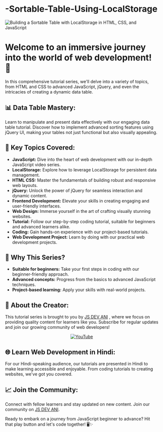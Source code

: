 # -Sortable-Table-Using-LocalStorage
![Building a Sortable Table with LocalStorage in HTML, CSS, and JavaScript](https://github.com/Freelancedevani/-Sortable-Table-Using-LocalStorage/assets/77118239/5cf80359-6d43-4e8d-92f7-ba715823c8a2)

# Welcome to an immersive journey into the world of web development! 🚀

In this comprehensive tutorial series, we'll delve into a variety of topics, from HTML and CSS to advanced JavaScript, jQuery, and even the intricacies of creating a dynamic data table.

## 📊 Data Table Mastery:

Learn to manipulate and present data effectively with our engaging data table tutorial. Discover how to implement advanced sorting features using jQuery UI, making your tables not just functional but also visually appealing.

## 🔗 Key Topics Covered:

- **JavaScript:** Dive into the heart of web development with our in-depth JavaScript video series.
- **LocalStorage:** Explore how to leverage LocalStorage for persistent data management.
- **HTML CSS:** Master the fundamentals of building robust and responsive web layouts.
- **jQuery:** Unlock the power of jQuery for seamless interaction and dynamic content.
- **Frontend Development:** Elevate your skills in creating engaging and user-friendly interfaces.
- **Web Design:** Immerse yourself in the art of crafting visually stunning websites.
- **Tutorial:** Follow our step-by-step coding tutorial, suitable for beginners and advanced learners alike.
- **Coding:** Gain hands-on experience with our project-based tutorials.
- **Web Development Project:** Learn by doing with our practical web development projects.

## 🚀 Why This Series?

- **Suitable for beginners:** Take your first steps in coding with our beginner-friendly approach.
- **Advanced concepts:** Progress from the basics to advanced JavaScript techniques.
- **Project-based learning:** Apply your skills with real-world projects.

## 🎥 About the Creator:

This tutorial series is brought to you by  <a href="https://www.youtube.com/@jsdevani">JS DEV ANI</a> , where we focus on providing quality content for learners like you. Subscribe for regular updates and join our growing community of web developers!

<p align="center">
  <a href="https://www.youtu.be/T5PYDsscpto](https://www.youtube.com/@jsdevani">
    <img src="https://github.com/Freelancedevani/-Sortable-Table-Using-LocalStorage/assets/77118239/414bef97-dcf2-4d04-b728-fe334d99c71e" alt="YouTube" />
  </a>
</p>

## 🌐 Learn Web Development in Hindi:

For our Hindi-speaking audience, our tutorials are presented in Hindi to make learning accessible and enjoyable. From coding tutorials to creating websites, we've got you covered.

## 📈 Join the Community:

Connect with fellow learners and stay updated on new content. Join our community on <a href="https://www.youtube.com/@jsdevani">JS DEV ANI</a>.

Ready to embark on a journey from JavaScript beginner to advance? Hit that play button and let's code together! 🖥️✨
